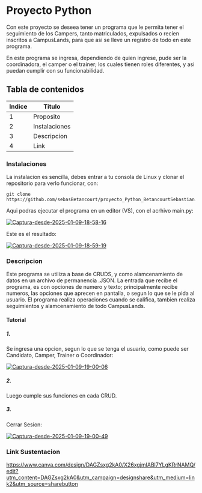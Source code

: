 

# Proyecto Python

Con este proyecto se deseea tener un programa que le permita tener el seguimiento de los Campers, tanto matriculados, expulsados o recien inscritos a CampusLands, para que asi se lleve un registro de todo en este programa.

En este programa se ingresa, dependiendo de quien ingrese, pude ser la coordinadora, el camper o el trainer; los cuales tienen roles diferentes, y asi puedan cumplir con su funcionabilidad.

## Tabla de contenidos

| Indice | Titulo        |
| ------ | ------------- |
| 1      | Proposito     |
| 2      | Instalaciones |
| 3      | Descripcion   |
| 4      | Link          |

### Instalaciones

La instalacion es sencilla, debes entrar a tu consola de Linux y clonar el repositorio para verlo funcionar, con:

```
git clone https://github.com/sebasBetancourt/proyecto_Python_BetancourtSebastian.git
```

Aqui podras ejecutar el programa en un editor (VS), con el acrhivo main.py:

<a href="https://ibb.co/Tgbgzm6"><img src="https://i.ibb.co/KrLrCFd/Captura-desde-2025-01-09-18-58-16.png" alt="Captura-desde-2025-01-09-18-58-16" border="0" /></a>

Este es el resultado:

<a href="https://ibb.co/nzybrY8"><img src="https://i.ibb.co/0hLcq6V/Captura-desde-2025-01-09-18-59-19.png" alt="Captura-desde-2025-01-09-18-59-19" border="0" /></a>

### Descripcion

Este programa se utiliza a base de CRUDS, y como alamcenamiento de datos en un archivo de permanencia .JSON. La entrada que recibe el programa, es con opciones de numero y texto; principalmente recibe numeros, las opciones que aprecen en pantalla, o segun lo que se le pida al usuario. El programa realiza operaciones cuando se califica, tambien realiza seguimientos y alamcenamiento de todo CampusLands.

#### Tutorial

##### 1.

Se ingresa una opcion, segun lo que se tenga el usuario, como puede ser Candidato, Camper, Trainer o Coordinador:

<a href="https://ibb.co/qRHX8BX"><img src="https://i.ibb.co/2jzmrqm/Captura-desde-2025-01-09-19-00-06.png" alt="Captura-desde-2025-01-09-19-00-06" border="0" /></a>

##### 2.

Luego cumple sus funciones en cada CRUD.

##### 3.

Cerrar Sesion:

<a href="https://ibb.co/v1xFNqs"><img src="https://i.ibb.co/rkGjB0b/Captura-desde-2025-01-09-19-00-49.png" alt="Captura-desde-2025-01-09-19-00-49" border="0"></a>

### Link Sustentacion

https://www.canva.com/design/DAGZsxg2kA0/X26xgjmIABl7YLgKRrNAMQ/edit?utm_content=DAGZsxg2kA0&utm_campaign=designshare&utm_medium=link2&utm_source=sharebutton
